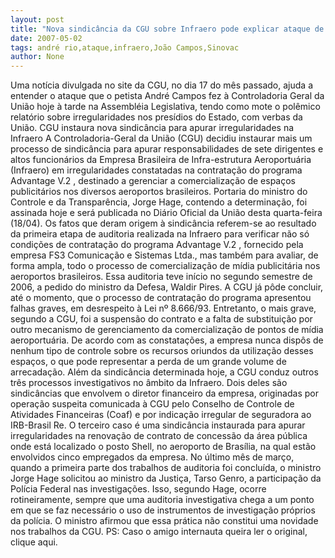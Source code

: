 ```yaml
---
layout: post
title: "Nova sindicância da CGU sobre Infraero pode explicar ataque de André Campos ao órgão"
date: 2007-05-02
tags: andré rio,ataque,infraero,João Campos,Sinovac
author: None
---
```

Uma notícia divulgada no site da CGU, no dia 17 do mês passado, ajuda a entender&nbsp;o ataque que o petista André Campos fez à Controladoria Geral da União hoje à tarde na Assembléia Legislativa, tendo como mote o polêmico relatório sobre irregularidades nos presídios do Estado, com verbas da União.
CGU instaura nova sindicância para apurar irregularidades na Infraero
A Controladoria-Geral da União (CGU) decidiu instaurar mais um processo de sindicância para apurar responsabilidades de sete dirigentes e altos funcionários da Empresa Brasileira de Infra-estrutura Aeroportuária (Infraero) em irregularidades constatadas na contratação do programa Advantage V.2 , destinado a gerenciar a comercialização de espaços publicitários nos diversos aeroportos brasileiros. Portaria do ministro do Controle e da Transparência, Jorge Hage, contendo a determinação, foi assinada hoje e será publicada no Diário Oficial da União desta quarta-feira (18/04). 
Os fatos que deram origem à sindicância referem-se ao resultado da primeira etapa de auditoria realizada na Infraero para verificar não só condições de contratação do programa Advantage V.2 , fornecido pela empresa FS3 Comunicação e Sistemas Ltda., mas também para avaliar, de forma ampla, todo o processo de comercialização de mídia publicitária nos aeroportos brasileiros. Essa auditoria teve início no segundo semestre de 2006, a pedido do ministro da Defesa, Waldir Pires. 
A CGU já pôde concluir, até o momento, que o processo de contratação do programa apresentou falhas graves, em desrespeito à Lei nº 8.666/93. Entretanto, o mais grave, segundo a CGU, foi a suspensão do contrato e a falta de substituição por outro mecanismo de gerenciamento da comercialização de pontos de mídia aeroportuária. De acordo com as constatações, a empresa nunca dispôs de nenhum tipo de controle sobre os recursos oriundos da utilização desses espaços, o que pode representar a perda de um grande volume de arrecadação. 
Além da sindicância determinada hoje, a CGU conduz outros três processos investigativos no âmbito da Infraero. Dois deles são sindicâncias que envolvem o diretor financeiro da empresa, originadas por operação suspeita comunicada à CGU pelo Conselho de Controle de Atividades Financeiras (Coaf) e por indicação irregular de seguradora ao IRB-Brasil Re. O terceiro caso é uma sindicância instaurada para apurar irregularidades na renovação de contrato de concessão da área pública onde está localizado o posto Shell, no aeroporto de Brasília, na qual estão envolvidos cinco empregados da empresa. 
No último mês de março, quando a primeira parte dos trabalhos de auditoria foi concluída, o ministro Jorge Hage solicitou ao ministro da Justiça, Tarso Genro, a participação da Polícia Federal nas investigações. Isso, segundo Hage, ocorre rotineiramente, sempre que uma auditoria investigativa chega a um ponto em que se faz necessário o uso de instrumentos de investigação próprios da polícia. O ministro afirmou que essa prática não constitui uma novidade nos trabalhos da CGU. 
PS: Caso o amigo internauta queira ler o original, clique aqui. 